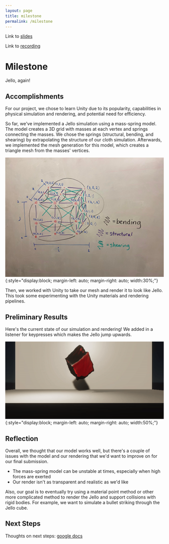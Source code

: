 ```yaml
---
layout: page
title: milestone
permalink: /milestone
---
```

Link to [slides](https://docs.google.com/presentation/d/1J-ZRsWEHi880mus2ToZowTbxCG3dsnSCWVheXV5ZAUs/edit?usp=sharing)

Link to [recording](https://drive.google.com/file/d/104xV2tybstKLTo3hFu2rhBp1-Qv0Zhwe/view?usp=sharing)

# Milestone

Jello, again!

## Accomplishments

For our project, we chose to learn Unity due to its popularity, capabilities in physical 
simulation and rendering, and potential need for efficiency.

So far, we've implemented a Jello simulation using a mass-spring model. The 
model creates a 3D grid with masses at each vertex and springs connecting
the masses. We chose the springs (structural, bending, and shearing) by extrapolating 
the structure of our cloth simulation. Afterwards, we implemented the mesh generation 
for this model, which creates a triangle mesh from the masses' vertices.

![springs](../assets/img/milestone/springs.jpeg){:style="display:block; margin-left: auto; margin-right: auto; width:30%;"}

Then, we worked with Unity to take our mesh and render it to look like Jello. This took 
some experimenting with the Unity materials and rendering pipelines.

## Preliminary Results
Here's the current state of our simulation and rendering! We added in a listener for 
keypresses which makes the Jello jump upwards.

![jello](../assets/img/milestone/jello.gif){:style="display:block; margin-left: auto; margin-right: auto; width:50%;"}

## Reflection
Overall, we thought that our model works well, but there's a couple of issues with the model and our rendering that we'd
want to improve on for our final submission.
- The mass-spring model can be unstable at times, especially when high forces are exerted
- Our render isn't as transparent and realistic as we'd like

Also, our goal is to eventually try using a material point method or other more complicated method to render the
Jello and support collisions with rigid bodies. For example, we want to simulate a bullet striking through
the Jello cube.

## Next Steps
Thoughts on next steps: [google docs](https://docs.google.com/document/d/1xE-Ep-xVdubuVbMepf2hA_PNwt-nN5Sp_7KV31qTvK4/edit?usp=sharing)

